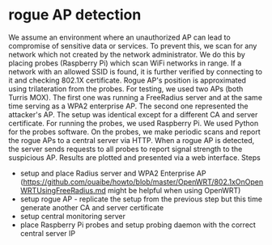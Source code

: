 # rogue AP detection 

We assume an environment where an unauthorized AP can lead to compromise of sensitive data or services. To prevent this, we scan for any network which not created by the network administrator. We do this by placing probes (Raspberry Pi) which scan WiFi networks in range. If a network with an allowed SSID is found, it is further verified by connecting to it and checking 802.1X certificate. Rogue AP's position is approximated using trilateration from the probes.
For testing, we used two APs (both Turris MOX). The first one was running a FreeRadius server and at the same time serving as a WPA2 enterprise AP. The second one represented the attacker's AP. The setup was identical except for a different CA and server certificate. For running the probes, we used Raspberry Pi. We used Python for the probes software.
On the probes, we make periodic scans and report the rogue APs to a central server via HTTP. When a rogue AP is detected, the server sends requests to all probes to report signal strength to the suspicious AP. Results are plotted and presented via a web interface.
Steps

   * setup and place Radius server and WPA2 Enterprise AP (https://github.com/ouaibe/howto/blob/master/OpenWRT/802.1xOnOpenWRTUsingFreeRadius.md might be helpful when using OpenWRT)  
   * setup rogue AP - replicate the setup from the previous step but this time generate another CA and server certificate  
   * setup central monitoring server  
   * place Raspberry Pi probes and setup probing daemon with the correct central server IP  
